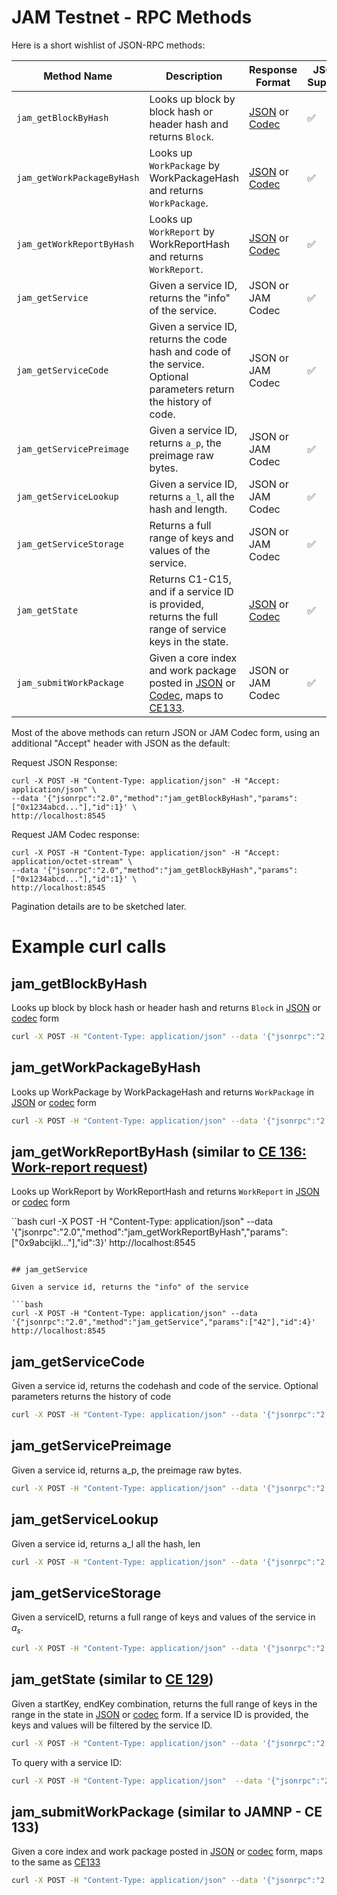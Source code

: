 # JAM Testnet - RPC Methods

Here is a short wishlist of JSON-RPC methods:

| Method Name                     | Description                                                                                                                                                                  | Response Format                       | JSON Support | Codec Support |
|---------------------------------|------------------------------------------------------------------------------------------------------------------------------------------------------------------------------|---------------------------------------|--------------|---------------|
| `jam_getBlockByHash`            | Looks up block by block hash or header hash and returns `Block`.                                                                                                             | [JSON](https://github.com/w3f/jamtestvectors/blob/master/codec/data/block.json) or [Codec](https://github.com/w3f/jamtestvectors/blob/master/codec/data/block.bin) | ✅            | ✅             |
| `jam_getWorkPackageByHash`      | Looks up `WorkPackage` by WorkPackageHash and returns `WorkPackage`.                                                                                                         | [JSON](https://github.com/w3f/jamtestvectors/blob/master/codec/data/work_package.json) or [Codec](https://github.com/w3f/jamtestvectors/blob/master/codec/data/work_package.bin) | ✅            | ✅             |
| `jam_getWorkReportByHash`       | Looks up `WorkReport` by WorkReportHash and returns `WorkReport`.                                                                                                           | [JSON](https://github.com/w3f/jamtestvectors/blob/master/codec/data/work_report.json) or [Codec](https://github.com/w3f/jamtestvectors/blob/master/codec/data/work_report.bin) | ✅            | ✅             |
| `jam_getService`                | Given a service ID, returns the "info" of the service.                                                                                                                       | JSON or JAM Codec                     | ✅            | ✅             |
| `jam_getServiceCode`            | Given a service ID, returns the code hash and code of the service. Optional parameters return the history of code.                                                           | JSON or JAM Codec                     | ✅            | ✅             |
| `jam_getServicePreimage`        | Given a service ID, returns `a_p`, the preimage raw bytes.                                                                                                                   | JSON or JAM Codec                     | ✅            | ✅             |
| `jam_getServiceLookup`          | Given a service ID, returns `a_l`, all the hash and length.                                                                                                                  | JSON or JAM Codec                     | ✅            | ✅             |
| `jam_getServiceStorage`         | Returns a full range of keys and values of the service.                                                                                                                      | JSON or JAM Codec                     | ✅            | ✅             |
| `jam_getState`                  | Returns C1-C15, and if a service ID is provided, returns the full range of service keys in the state.                                                                        | [JSON]() or [Codec]()                 | ✅            | ✅             |
| `jam_submitWorkPackage`         | Given a core index and work package posted in [JSON](https://github.com/w3f/jamtestvectors/blob/master/codec/data/work_package.json) or [Codec](https://github.com/w3f/jamtestvectors/blob/master/codec/data/work_package.bin), maps to [CE133](https://github.com/zdave-parity/jam-np/blob/main/simple.md#ce-133-work-package-submission). | JSON or JAM Codec                     | ✅            | ✅             |


Most of the above methods can return JSON or JAM Codec form, using an additional "Accept" header with JSON as the default:

Request JSON Response:
```
curl -X POST -H "Content-Type: application/json" -H "Accept: application/json" \
--data '{"jsonrpc":"2.0","method":"jam_getBlockByHash","params":["0x1234abcd..."],"id":1}' \
http://localhost:8545
```

Request JAM Codec response:
```
curl -X POST -H "Content-Type: application/json" -H "Accept: application/octet-stream" \
--data '{"jsonrpc":"2.0","method":"jam_getBlockByHash","params":["0x1234abcd..."],"id":1}' \
http://localhost:8545
```


Pagination details are to be sketched later.


# Example curl calls

## jam_getBlockByHash

Looks up block by block hash or header hash and returns `Block` in [JSON](https://github.com/w3f/jamtestvectors/blob/master/codec/data/block.json) or [codec](https://github.com/w3f/jamtestvectors/blob/master/codec/data/block.bin) form

```bash
curl -X POST -H "Content-Type: application/json" --data '{"jsonrpc":"2.0","method":"jam_getBlockByHash","params":["0x1234abcd..."],"id":1}' http://localhost:8545
```



## jam_getWorkPackageByHash

Looks up WorkPackage by WorkPackageHash and returns `WorkPackage` in [JSON](https://github.com/w3f/jamtestvectors/blob/master/codec/data/work_package.json) or [codec](https://github.com/w3f/jamtestvectors/blob/master/codec/data/work_package.bin) form

```bash
curl -X POST -H "Content-Type: application/json" --data '{"jsonrpc":"2.0","method":"jam_getWorkPackageByHash","params":["0x5678efgh..."],"id":2}' http://localhost:8545
```

## jam_getWorkReportByHash (similar to [CE 136: Work-report request](https://github.com/zdave-parity/jam-np/blob/main/simple.md))

Looks up WorkReport by WorkReportHash and returns `WorkReport` in [JSON](https://github.com/w3f/jamtestvectors/blob/master/codec/data/work_report.json) or [codec](https://github.com/w3f/jamtestvectors/blob/master/codec/data/work_report.bin) form

``bash
curl -X POST -H "Content-Type: application/json" --data '{"jsonrpc":"2.0","method":"jam_getWorkReportByHash","params":["0x9abcijkl..."],"id":3}' http://localhost:8545
```

## jam_getService

Given a service id, returns the "info" of the service 

```bash
curl -X POST -H "Content-Type: application/json" --data '{"jsonrpc":"2.0","method":"jam_getService","params":["42"],"id":4}'  http://localhost:8545
```

## jam_getServiceCode

Given a service id, returns the codehash and code of the service.  Optional parameters returns the history of code

```bash
curl -X POST -H "Content-Type: application/json" --data '{"jsonrpc":"2.0","method":"jam_getServiceCode","params":["42"],"id":5}'  http://localhost:8545
```

## jam_getServicePreimage

Given a service id, returns a_p, the preimage raw bytes.

```bash
curl -X POST -H "Content-Type: application/json" --data '{"jsonrpc":"2.0","method":"jam_getServicePreimage","params":["42"],"id":6}' http://localhost:8545
```

## jam_getServiceLookup

Given a service id, returns a_l all the hash, len

```bash
curl -X POST -H "Content-Type: application/json" --data '{"jsonrpc":"2.0","method":"jam_getServiceLookup","params":["42"],"id":7}' http://localhost:8545
```

## jam_getServiceStorage

Given a serviceID, returns a full range of keys and values of the service in $a_s$.

```bash
curl -X POST -H "Content-Type: application/json" --data '{"jsonrpc":"2.0","method":"jam_getServiceStorage","params":["42"],"id":8}' http://localhost:8545
```

## jam_getState (similar to [CE 129](https://github.com/zdave-parity/jam-np/blob/main/simple.md#ce-129-state-request))

Given a startKey, endKey combination, returns the full range of keys in the range in the state in [JSON](https://github.com/jam-duna/jamtestnet/blob/main/traces/safrole/jam_duna/traces/395479_000.json) or [codec](https://github.com/jam-duna/jamtestnet/blob/main/traces/safrole/jam_duna/traces/395479_000.bin) form.  If a service ID is provided, the keys and values will be filtered by the service ID. 

```bash
curl -X POST -H "Content-Type: application/json" --data '{"jsonrpc":"2.0","method":"jam_getState","params":["0x0000...", "0xFFFF.."],"id":9}' http://localhost:8545
```

To query with a service ID:

```bash
curl -X POST -H "Content-Type: application/json"  --data '{"jsonrpc":"2.0","method":"jam_getState","params":["0x0000...", "0xFFFF..", "42"],"id":10}' http://localhost:8545
```

## jam_submitWorkPackage (similar to JAMNP - CE 133)

Given a core index and work package posted in [JSON](https://github.com/w3f/jamtestvectors/blob/master/codec/data/work_package.json) or [codec](https://github.com/w3f/jamtestvectors/blob/master/codec/data/work_package.bin) form, maps to the same as [CE133](https://github.com/zdave-parity/jam-np/blob/main/simple.md#ce-133-work-package-submission)

```bash
curl -X POST -H "Content-Type: application/json" --data '{"jsonrpc":"2.0","method":"jam_submitWorkPackage","params":[1, {"work_package": "..." }],"id":11}' http://localhost:8545
```





